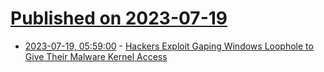 # [Published on 2023-07-19](index.md)

* [2023-07-19, 05:59:00](https://soylentnews.org/article.pl?sid=23/07/18/0241221&from=rss) - [Hackers Exploit Gaping Windows Loophole to Give Their Malware Kernel Access](https://soylentnews.org/article.pl?sid=23/07/18/0241221&from=rss)
